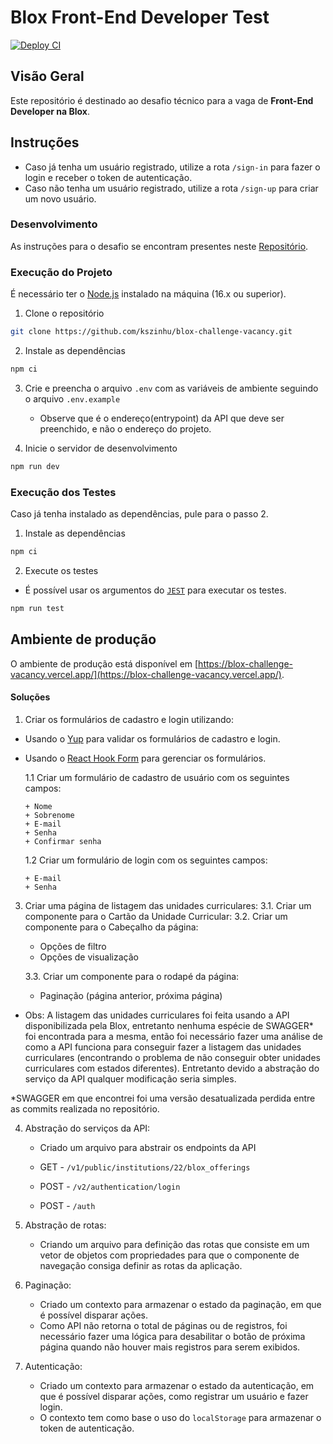 # Blox Front-End Developer Test

[![Deploy CI](https://github.com/kszinhu/blox-challenge-vacancy/actions/workflows/deploy.yml/badge.svg)](https://github.com/kszinhu/blox-challenge-vacancy/actions/workflows/deploy.yml)

## Visão Geral

Este repositório é destinado ao desafio técnico para a vaga de **Front-End Developer na Blox**.

## Instruções

- Caso já tenha um usuário registrado, utilize a rota `/sign-in` para fazer o login e receber o token de autenticação.
- Caso não tenha um usuário registrado, utilize a rota `/sign-up` para criar um novo usuário.

### Desenvolvimento

As instruções para o desafio se encontram presentes neste [Repositório](https://github.com/sistema-blox/desafio-front-end/blob/main/README.md).

### Execução do Projeto

É necessário ter o [Node.js](https://nodejs.org/en/) instalado na máquina (16.x ou superior).

1. Clone o repositório

```bash
git clone https://github.com/kszinhu/blox-challenge-vacancy.git
```

2. Instale as dependências

```bash
npm ci
```

3. Crie e preencha o arquivo `.env` com as variáveis de ambiente seguindo o arquivo `.env.example`
   - Observe que é o endereço(entrypoint) da API que deve ser preenchido, e não o endereço do projeto.

4. Inicie o servidor de desenvolvimento

```bash
npm run dev
```

### Execução dos Testes

Caso já tenha instalado as dependências, pule para o passo 2.

1. Instale as dependências

```bash
npm ci
```

2. Execute os testes

- É possível usar os argumentos do [`JEST`](https://jestjs.io/docs/cli) para executar os testes.

```bash
npm run test
```

## Ambiente de produção

O ambiente de produção está disponível em [https://blox-challenge-vacancy.vercel.app/](https://blox-challenge-vacancy.vercel.app/).

#### Soluções

1. Criar os formulários de cadastro e login utilizando:

- Usando o [Yup](https://github.com/jquense/yup) para validar os formulários de cadastro e login.
- Usando o [React Hook Form](https://react-hook-form.com/) para gerenciar os formulários.

  1.1 Criar um formulário de cadastro de usuário com os seguintes campos:

      + Nome
      + Sobrenome
      + E-mail
      + Senha
      + Confirmar senha

  1.2 Criar um formulário de login com os seguintes campos:

      + E-mail
      + Senha

3. Criar uma página de listagem das unidades curriculares:
   3.1. Criar um componente para o Cartão da Unidade Curricular:
   3.2. Criar um componente para o Cabeçalho da página:

   - Opções de filtro
   - Opções de visualização

	3.3. Criar um componente para o rodapé da página:

   - Paginação (página anterior, próxima página)

- Obs: A listagem das unidades curriculares foi feita usando a API disponibilizada pela Blox, entretanto nenhuma espécie de SWAGGER\* foi encontrada para a mesma, então foi necessário fazer uma análise de como a API funciona para conseguir fazer a listagem das unidades curriculares (encontrando o problema de não conseguir obter unidades curriculares com estados diferentes). Entretanto devido a abstração do serviço da API qualquer modificação seria simples.

\*SWAGGER em que encontrei foi uma versão desatualizada perdida entre as commits realizada no repositório.

4. Abstração do serviços da API:

   - Criado um arquivo para abstrair os endpoints da API

   - GET - `/v1/public/institutions/22/blox_offerings`
   - POST - `/v2/authentication/login`
   - POST - `/auth`

5. Abstração de rotas:

   - Criando um arquivo para definição das rotas que consiste em um vetor de objetos com propriedades para que o componente de navegação consiga definir as rotas da aplicação.

6. Paginação:

   - Criado um contexto para armazenar o estado da paginação, em que é possível disparar ações.
   - Como API não retorna o total de páginas ou de registros, foi necessário fazer uma lógica para desabilitar o botão de próxima página quando não houver mais registros para serem exibidos.

7. Autenticação:

   - Criado um contexto para armazenar o estado da autenticação, em que é possível disparar ações, como registrar um usuário e fazer login.
   - O contexto tem como base o uso do `localStorage` para armazenar o token de autenticação.

